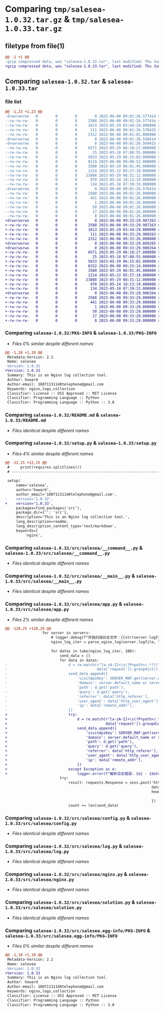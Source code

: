 # Comparing `tmp/salesea-1.0.32.tar.gz` & `tmp/salesea-1.0.33.tar.gz`

## filetype from file(1)

```diff
@@ -1 +1 @@
-gzip compressed data, was "salesea-1.0.32.tar", last modified: Thu Jun  8 09:01:26 2023, max compression
+gzip compressed data, was "salesea-1.0.33.tar", last modified: Thu Jun  8 09:33:29 2023, max compression
```

## Comparing `salesea-1.0.32.tar` & `salesea-1.0.33.tar`

### file list

```diff
@@ -1,23 +1,23 @@
-drwxrwxrwx   0        0        0        0 2023-06-08 09:01:26.577414 salesea-1.0.32/
--rw-rw-rw-   0        0        0     2588 2023-06-08 09:01:26.577414 salesea-1.0.32/PKG-INFO
--rw-rw-rw-   0        0        0     1613 2023-05-29 03:44:29.000000 salesea-1.0.32/README.md
--rw-rw-rw-   0        0        0      111 2023-06-08 09:01:26.578415 salesea-1.0.32/setup.cfg
--rw-rw-rw-   0        0        0     2312 2023-06-08 09:01:01.000000 salesea-1.0.32/setup.py
-drwxrwxrwx   0        0        0        0 2023-06-08 09:01:26.558414 salesea-1.0.32/src/
-drwxrwxrwx   0        0        0        0 2023-06-08 09:01:26.569415 salesea-1.0.32/src/salesea/
--rw-rw-rw-   0        0        0     6571 2023-05-29 06:18:27.000000 salesea-1.0.32/src/salesea/__command__.py
--rw-rw-rw-   0        0        0       25 2023-05-18 07:08:55.000000 salesea-1.0.32/src/salesea/__init__.py
--rw-rw-rw-   0        0        0     5833 2023-05-29 06:15:02.000000 salesea-1.0.32/src/salesea/__main__.py
--rw-rw-rw-   0        0        0     8119 2023-06-08 09:00:52.000000 salesea-1.0.32/src/salesea/app.py
--rw-rw-rw-   0        0        0     3580 2023-05-29 06:01:45.000000 salesea-1.0.32/src/salesea/config.py
--rw-rw-rw-   0        0        0     1214 2023-05-22 05:27:18.000000 salesea-1.0.32/src/salesea/log.py
--rw-rw-rw-   0        0        0    23808 2023-05-29 08:31:12.000000 salesea-1.0.32/src/salesea/nginx.py
--rw-rw-rw-   0        0        0      970 2023-05-24 10:13:19.000000 salesea-1.0.32/src/salesea/solution.py
--rw-rw-rw-   0        0        0      134 2023-05-18 07:39:33.000000 salesea-1.0.32/src/salesea/utils.py
-drwxrwxrwx   0        0        0        0 2023-06-08 09:01:26.576414 salesea-1.0.32/src/salesea.egg-info/
--rw-rw-rw-   0        0        0     2588 2023-06-08 09:01:26.000000 salesea-1.0.32/src/salesea.egg-info/PKG-INFO
--rw-rw-rw-   0        0        0      441 2023-06-08 09:01:26.000000 salesea-1.0.32/src/salesea.egg-info/SOURCES.txt
--rw-rw-rw-   0        0        0        1 2023-06-08 09:01:26.000000 salesea-1.0.32/src/salesea.egg-info/dependency_links.txt
--rw-rw-rw-   0        0        0       50 2023-06-08 09:01:26.000000 salesea-1.0.32/src/salesea.egg-info/entry_points.txt
--rw-rw-rw-   0        0        0       17 2023-06-08 09:01:26.000000 salesea-1.0.32/src/salesea.egg-info/requires.txt
--rw-rw-rw-   0        0        0        8 2023-06-08 09:01:26.000000 salesea-1.0.32/src/salesea.egg-info/top_level.txt
+drwxrwxrwx   0        0        0        0 2023-06-08 09:33:29.907263 salesea-1.0.33/
+-rw-rw-rw-   0        0        0     2588 2023-06-08 09:33:29.907263 salesea-1.0.33/PKG-INFO
+-rw-rw-rw-   0        0        0     1613 2023-05-29 03:44:29.000000 salesea-1.0.33/README.md
+-rw-rw-rw-   0        0        0      111 2023-06-08 09:33:29.908263 salesea-1.0.33/setup.cfg
+-rw-rw-rw-   0        0        0     2312 2023-06-08 09:33:26.000000 salesea-1.0.33/setup.py
+drwxrwxrwx   0        0        0        0 2023-06-08 09:33:29.889265 salesea-1.0.33/src/
+drwxrwxrwx   0        0        0        0 2023-06-08 09:33:29.900264 salesea-1.0.33/src/salesea/
+-rw-rw-rw-   0        0        0     6571 2023-05-29 06:18:27.000000 salesea-1.0.33/src/salesea/__command__.py
+-rw-rw-rw-   0        0        0       25 2023-05-18 07:08:55.000000 salesea-1.0.33/src/salesea/__init__.py
+-rw-rw-rw-   0        0        0     5833 2023-05-29 06:15:02.000000 salesea-1.0.33/src/salesea/__main__.py
+-rw-rw-rw-   0        0        0     8332 2023-06-08 09:33:14.000000 salesea-1.0.33/src/salesea/app.py
+-rw-rw-rw-   0        0        0     3580 2023-05-29 06:01:45.000000 salesea-1.0.33/src/salesea/config.py
+-rw-rw-rw-   0        0        0     1214 2023-05-22 05:27:18.000000 salesea-1.0.33/src/salesea/log.py
+-rw-rw-rw-   0        0        0    23808 2023-05-29 08:31:12.000000 salesea-1.0.33/src/salesea/nginx.py
+-rw-rw-rw-   0        0        0      970 2023-05-24 10:13:19.000000 salesea-1.0.33/src/salesea/solution.py
+-rw-rw-rw-   0        0        0      134 2023-05-18 07:39:33.000000 salesea-1.0.33/src/salesea/utils.py
+drwxrwxrwx   0        0        0        0 2023-06-08 09:33:29.906264 salesea-1.0.33/src/salesea.egg-info/
+-rw-rw-rw-   0        0        0     2588 2023-06-08 09:33:29.000000 salesea-1.0.33/src/salesea.egg-info/PKG-INFO
+-rw-rw-rw-   0        0        0      441 2023-06-08 09:33:29.000000 salesea-1.0.33/src/salesea.egg-info/SOURCES.txt
+-rw-rw-rw-   0        0        0        1 2023-06-08 09:33:29.000000 salesea-1.0.33/src/salesea.egg-info/dependency_links.txt
+-rw-rw-rw-   0        0        0       50 2023-06-08 09:33:29.000000 salesea-1.0.33/src/salesea.egg-info/entry_points.txt
+-rw-rw-rw-   0        0        0       17 2023-06-08 09:33:29.000000 salesea-1.0.33/src/salesea.egg-info/requires.txt
+-rw-rw-rw-   0        0        0        8 2023-06-08 09:33:29.000000 salesea-1.0.33/src/salesea.egg-info/top_level.txt
```

### Comparing `salesea-1.0.32/PKG-INFO` & `salesea-1.0.33/PKG-INFO`

 * *Files 0% similar despite different names*

```diff
@@ -1,10 +1,10 @@
 Metadata-Version: 2.1
 Name: salesea
-Version: 1.0.32
+Version: 1.0.33
 Summary: This is an Nginx log collection tool.
 Author: howard
 Author-email: 18071131140telephone@gmail.com
 Keywords: nginx,logs,collection
 Classifier: License :: OSI Approved :: MIT License
 Classifier: Programming Language :: Python
 Classifier: Programming Language :: Python :: 3.0
```

### Comparing `salesea-1.0.32/README.md` & `salesea-1.0.33/README.md`

 * *Files identical despite different names*

### Comparing `salesea-1.0.32/setup.py` & `salesea-1.0.33/setup.py`

 * *Files 4% similar despite different names*

```diff
@@ -12,15 +12,15 @@
 #     print(requires.splitlines())
 # ------------------------------------------------------------------------------- #
 
 setup(
     name='salesea',
     author='howard',
     author_email='18071131140telephone@gmail.com',
-    version='1.0.32',
+    version='1.0.33',
     packages=find_packages('src'),
     package_dir={'': 'src'},
     description='This is an Nginx log collection tool.',
     long_description=readme,
     long_description_content_type='text/markdown',
     keywords=[
         'nginx',
```

### Comparing `salesea-1.0.32/src/salesea/__command__.py` & `salesea-1.0.33/src/salesea/__command__.py`

 * *Files identical despite different names*

### Comparing `salesea-1.0.32/src/salesea/__main__.py` & `salesea-1.0.33/src/salesea/__main__.py`

 * *Files identical despite different names*

### Comparing `salesea-1.0.32/src/salesea/app.py` & `salesea-1.0.33/src/salesea/app.py`

 * *Files 2% similar despite different names*

```diff
@@ -120,25 +120,28 @@
                 for server in servers:
                     # logger.debug(f"开始扫描日志文件：{[str(server.logfile) for p in servers]}")
                     nginx_log_iter = parse_nginx_log(server.logfile, log_pattern)
 
                     for datas in take(nginx_log_iter, 100):
                         send_data = []
                         for data in datas:
-                            d = re.match(r"[a-zA-Z]+\s(?P<path>/.*?)(?P<query>\?.*?)?\s",
-                                         data['request']).groupdict()
-                            send_data.append({
-                                'visitApiKey': SERVER_MAP.get(server.default_name),
-                                'domain': server.default_name or server.names[0],
-                                'path': d.get('path'),
-                                'query': d.get('query'),
-                                'referrer': data['http_referer'],
-                                'user_agent': data['http_user_agent'],
-                                'ip': data['remote_addr'],
-                            })
+                            try:
+                                d = re.match(r"[a-zA-Z]+\s(?P<path>/.*?)(?P<query>\?.*?)?\s",
+                                             data['request']).groupdict()
+                                send_data.append({
+                                    'visitApiKey': SERVER_MAP.get(server.default_name),
+                                    'domain': server.default_name or server.names[0],
+                                    'path': d.get('path'),
+                                    'query': d.get('query'),
+                                    'referrer': data['http_referer'],
+                                    'user_agent': data['http_user_agent'],
+                                    'ip': data['remote_addr'],
+                                })
+                            except Exception as e:
+                                logger.error(f"解析日志错误: {e} - {data}")
                         try:
                             result: requests.Response = sess.post('https://dashboard.salesea.cn/api/visit/batch',
                                                                   data=json.dumps(send_data),
                                                                   headers={
                                                                       'Content-Type': 'application/json'
                                                                   })
                             count += len(send_data)
```

### Comparing `salesea-1.0.32/src/salesea/config.py` & `salesea-1.0.33/src/salesea/config.py`

 * *Files identical despite different names*

### Comparing `salesea-1.0.32/src/salesea/log.py` & `salesea-1.0.33/src/salesea/log.py`

 * *Files identical despite different names*

### Comparing `salesea-1.0.32/src/salesea/nginx.py` & `salesea-1.0.33/src/salesea/nginx.py`

 * *Files identical despite different names*

### Comparing `salesea-1.0.32/src/salesea/solution.py` & `salesea-1.0.33/src/salesea/solution.py`

 * *Files identical despite different names*

### Comparing `salesea-1.0.32/src/salesea.egg-info/PKG-INFO` & `salesea-1.0.33/src/salesea.egg-info/PKG-INFO`

 * *Files 0% similar despite different names*

```diff
@@ -1,10 +1,10 @@
 Metadata-Version: 2.1
 Name: salesea
-Version: 1.0.32
+Version: 1.0.33
 Summary: This is an Nginx log collection tool.
 Author: howard
 Author-email: 18071131140telephone@gmail.com
 Keywords: nginx,logs,collection
 Classifier: License :: OSI Approved :: MIT License
 Classifier: Programming Language :: Python
 Classifier: Programming Language :: Python :: 3.0
```

